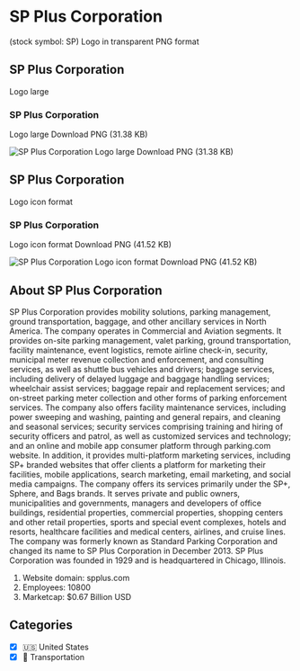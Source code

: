 # SP Plus Corporation
 (stock symbol: SP) Logo in transparent PNG format

## SP Plus Corporation
 Logo large

### SP Plus Corporation
 Logo large Download PNG (31.38 KB)

![SP Plus Corporation
 Logo large Download PNG (31.38 KB)](/img/orig/SP_BIG-729256ce.png)

## SP Plus Corporation
 Logo icon format

### SP Plus Corporation
 Logo icon format Download PNG (41.52 KB)

![SP Plus Corporation
 Logo icon format Download PNG (41.52 KB)](/img/orig/SP-71da24da.png)

## About SP Plus Corporation


SP Plus Corporation provides mobility solutions, parking management, ground transportation, baggage, and other ancillary services in North America. The company operates in Commercial and Aviation segments. It provides on-site parking management, valet parking, ground transportation, facility maintenance, event logistics, remote airline check-in, security, municipal meter revenue collection and enforcement, and consulting services, as well as shuttle bus vehicles and drivers; baggage services, including delivery of delayed luggage and baggage handling services; wheelchair assist services; baggage repair and replacement services; and on-street parking meter collection and other forms of parking enforcement services. The company also offers facility maintenance services, including power sweeping and washing, painting and general repairs, and cleaning and seasonal services; security services comprising training and hiring of security officers and patrol, as well as customized services and technology; and an online and mobile app consumer platform through parking.com website. In addition, it provides multi-platform marketing services, including SP+ branded websites that offer clients a platform for marketing their facilities, mobile applications, search marketing, email marketing, and social media campaigns. The company offers its services primarily under the SP+, Sphere, and Bags brands. It serves private and public owners, municipalities and governments, managers and developers of office buildings, residential properties, commercial properties, shopping centers and other retail properties, sports and special event complexes, hotels and resorts, healthcare facilities and medical centers, airlines, and cruise lines. The company was formerly known as Standard Parking Corporation and changed its name to SP Plus Corporation in December 2013. SP Plus Corporation was founded in 1929 and is headquartered in Chicago, Illinois.

1. Website domain: spplus.com
2. Employees: 10800
3. Marketcap: $0.67 Billion USD


## Categories
- [x] 🇺🇸 United States
- [x] 🚚 Transportation
